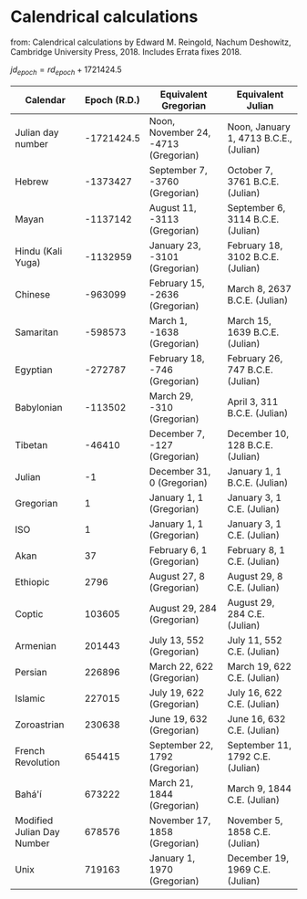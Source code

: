 # Calendrical calculations

from: Calendrical calculations by Edward M. Reingold, Nachum Deshowitz, Cambridge University Press, 2018.
Includes Errata fixes 2018.

$jd_{epoch} = rd_{epoch} + 1721424.5$

| Calendar                   | Epoch (R.D.) | Equivalent Gregorian                 | Equivalent Julian                      |
|----------------------------|--------------|--------------------------------------|----------------------------------------|
| Julian day number          | -1721424.5   | Noon, November 24, -4713 (Gregorian) | Noon, January 1, 4713 B.C.E., (Julian) |
| Hebrew                     | -1373427     | September 7, -3760 (Gregorian)       | October 7, 3761 B.C.E. (Julian)        |
| Mayan                      | -1137142     | August 11, -3113 (Gregorian)         | September 6, 3114 B.C.E. (Julian)      |
| Hindu (Kali Yuga)          | -1132959     | January 23, -3101 (Gregorian)        | February 18, 3102 B.C.E. (Julian)      |
| Chinese                    | -963099      | February 15, -2636 (Gregorian)       | March 8, 2637 B.C.E. (Julian)          |
| Samaritan                  | -598573      | March 1, -1638 (Gregorian)           | March 15, 1639 B.C.E. (Julian)         |
| Egyptian                   | -272787      | February 18, -746 (Gregorian)        | February 26, 747 B.C.E. (Julian)       |
| Babylonian                 | -113502      | March 29, -310 (Gregorian)           | April 3, 311 B.C.E. (Julian)           |
| Tibetan                    | -46410       | December 7, -127 (Gregorian)         | December 10, 128 B.C.E. (Julian)       |
| Julian                     | -1           | December 31, 0 (Gregorian)           | January 1, 1 B.C.E. (Julian)           |
| Gregorian                  | 1            | January 1, 1 (Gregorian)             | January 3, 1 C.E. (Julian)             |
| ISO                        | 1            | January 1, 1 (Gregorian)             | January 3, 1 C.E. (Julian)             |
| Akan                       | 37           | February 6, 1 (Gregorian)            | February 8, 1 C.E. (Julian)            |
| Ethiopic                   | 2796         | August 27, 8 (Gregorian)             | August 29, 8 C.E. (Julian)             |
| Coptic                     | 103605       | August 29, 284 (Gregorian)           | August 29, 284 C.E. (Julian)           |
| Armenian                   | 201443       | July 13, 552 (Gregorian)             | July 11, 552 C.E. (Julian)             |
| Persian                    | 226896       | March 22, 622 (Gregorian)            | March 19, 622 C.E. (Julian)            |
| Islamic                    | 227015       | July 19, 622 (Gregorian)             | July 16, 622 C.E. (Julian)             |
| Zoroastrian                | 230638       | June 19, 632 (Gregorian)             | June 16, 632 C.E. (Julian)             |
| French Revolution          | 654415       | September 22, 1792 (Gregorian)       | September 11, 1792 C.E. (Julian)       |
| Bahá'í                     | 673222       | March 21, 1844 (Gregorian)           | March 9, 1844 C.E. (Julian)            |
| Modified Julian Day Number | 678576       | November 17, 1858 (Gregorian)        | November 5, 1858 C.E. (Julian)         |
| Unix                       | 719163       | January 1, 1970 (Gregorian)          | December 19, 1969 C.E. (Julian)        |
